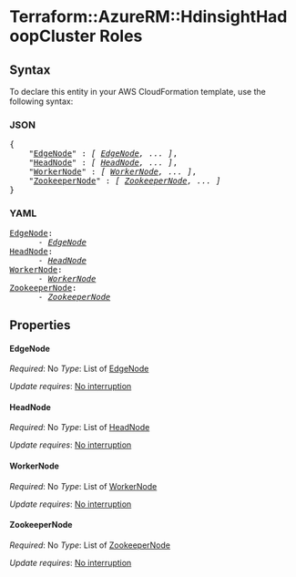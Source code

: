 # Terraform::AzureRM::HdinsightHadoopCluster Roles

## Syntax

To declare this entity in your AWS CloudFormation template, use the following syntax:

### JSON

<pre>
{
    "<a href="#edgenode" title="EdgeNode">EdgeNode</a>" : <i>[ <a href="roles-edgenode.md">EdgeNode</a>, ... ]</i>,
    "<a href="#headnode" title="HeadNode">HeadNode</a>" : <i>[ <a href="roles-headnode.md">HeadNode</a>, ... ]</i>,
    "<a href="#workernode" title="WorkerNode">WorkerNode</a>" : <i>[ <a href="roles-workernode.md">WorkerNode</a>, ... ]</i>,
    "<a href="#zookeepernode" title="ZookeeperNode">ZookeeperNode</a>" : <i>[ <a href="roles-zookeepernode.md">ZookeeperNode</a>, ... ]</i>
}
</pre>

### YAML

<pre>
<a href="#edgenode" title="EdgeNode">EdgeNode</a>: <i>
      - <a href="roles-edgenode.md">EdgeNode</a></i>
<a href="#headnode" title="HeadNode">HeadNode</a>: <i>
      - <a href="roles-headnode.md">HeadNode</a></i>
<a href="#workernode" title="WorkerNode">WorkerNode</a>: <i>
      - <a href="roles-workernode.md">WorkerNode</a></i>
<a href="#zookeepernode" title="ZookeeperNode">ZookeeperNode</a>: <i>
      - <a href="roles-zookeepernode.md">ZookeeperNode</a></i>
</pre>

## Properties

#### EdgeNode

_Required_: No
_Type_: List of <a href="roles-edgenode.md">EdgeNode</a>

_Update requires_: [No interruption](https://docs.aws.amazon.com/AWSCloudFormation/latest/UserGuide/using-cfn-updating-stacks-update-behaviors.html#update-no-interrupt)

#### HeadNode

_Required_: No
_Type_: List of <a href="roles-headnode.md">HeadNode</a>

_Update requires_: [No interruption](https://docs.aws.amazon.com/AWSCloudFormation/latest/UserGuide/using-cfn-updating-stacks-update-behaviors.html#update-no-interrupt)

#### WorkerNode

_Required_: No
_Type_: List of <a href="roles-workernode.md">WorkerNode</a>

_Update requires_: [No interruption](https://docs.aws.amazon.com/AWSCloudFormation/latest/UserGuide/using-cfn-updating-stacks-update-behaviors.html#update-no-interrupt)

#### ZookeeperNode

_Required_: No
_Type_: List of <a href="roles-zookeepernode.md">ZookeeperNode</a>

_Update requires_: [No interruption](https://docs.aws.amazon.com/AWSCloudFormation/latest/UserGuide/using-cfn-updating-stacks-update-behaviors.html#update-no-interrupt)

